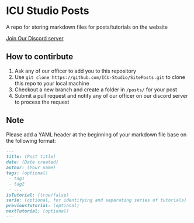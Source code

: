 # ICU Studio Posts
A repo for storing markdown files for posts/tutorials on the website

[Join Our Discord server](https://discord.gg/HqbqGp2YZ4)

## How to contirbute
1. Ask any of our officer to add you to this repository
2. Use `git clone https://github.com/ICU-Studio/SitePosts.git` to clone this repo to your local machine
3. Checkout a new branch and create a folder in `/posts/` for your post
4. Submit a pull request and notify any of our officer on our discord server to process the request

## Note
Please add a YAML header at the beginning of your markdown file base on the following format:
```markdown
---
title: (Post title)
date: (Date created)
author: (Your name)
tags: (optional)
 - tag1
 - tag2
 - ...
isTutorial: (true/false)
serie: (optional, for identifying and separating series of tutorials)
previousTutorial: (optional)
nextTutorial: (optional)
---
```

